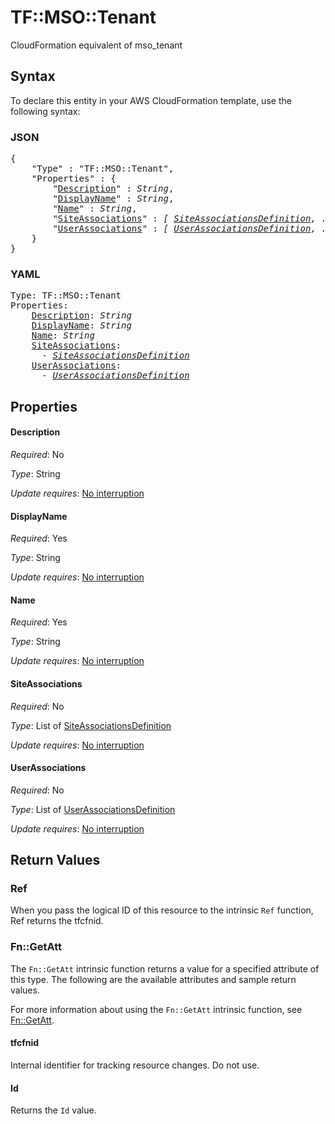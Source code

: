 # TF::MSO::Tenant

CloudFormation equivalent of mso_tenant

## Syntax

To declare this entity in your AWS CloudFormation template, use the following syntax:

### JSON

<pre>
{
    "Type" : "TF::MSO::Tenant",
    "Properties" : {
        "<a href="#description" title="Description">Description</a>" : <i>String</i>,
        "<a href="#displayname" title="DisplayName">DisplayName</a>" : <i>String</i>,
        "<a href="#name" title="Name">Name</a>" : <i>String</i>,
        "<a href="#siteassociations" title="SiteAssociations">SiteAssociations</a>" : <i>[ <a href="siteassociationsdefinition.md">SiteAssociationsDefinition</a>, ... ]</i>,
        "<a href="#userassociations" title="UserAssociations">UserAssociations</a>" : <i>[ <a href="userassociationsdefinition.md">UserAssociationsDefinition</a>, ... ]</i>
    }
}
</pre>

### YAML

<pre>
Type: TF::MSO::Tenant
Properties:
    <a href="#description" title="Description">Description</a>: <i>String</i>
    <a href="#displayname" title="DisplayName">DisplayName</a>: <i>String</i>
    <a href="#name" title="Name">Name</a>: <i>String</i>
    <a href="#siteassociations" title="SiteAssociations">SiteAssociations</a>: <i>
      - <a href="siteassociationsdefinition.md">SiteAssociationsDefinition</a></i>
    <a href="#userassociations" title="UserAssociations">UserAssociations</a>: <i>
      - <a href="userassociationsdefinition.md">UserAssociationsDefinition</a></i>
</pre>

## Properties

#### Description

_Required_: No

_Type_: String

_Update requires_: [No interruption](https://docs.aws.amazon.com/AWSCloudFormation/latest/UserGuide/using-cfn-updating-stacks-update-behaviors.html#update-no-interrupt)

#### DisplayName

_Required_: Yes

_Type_: String

_Update requires_: [No interruption](https://docs.aws.amazon.com/AWSCloudFormation/latest/UserGuide/using-cfn-updating-stacks-update-behaviors.html#update-no-interrupt)

#### Name

_Required_: Yes

_Type_: String

_Update requires_: [No interruption](https://docs.aws.amazon.com/AWSCloudFormation/latest/UserGuide/using-cfn-updating-stacks-update-behaviors.html#update-no-interrupt)

#### SiteAssociations

_Required_: No

_Type_: List of <a href="siteassociationsdefinition.md">SiteAssociationsDefinition</a>

_Update requires_: [No interruption](https://docs.aws.amazon.com/AWSCloudFormation/latest/UserGuide/using-cfn-updating-stacks-update-behaviors.html#update-no-interrupt)

#### UserAssociations

_Required_: No

_Type_: List of <a href="userassociationsdefinition.md">UserAssociationsDefinition</a>

_Update requires_: [No interruption](https://docs.aws.amazon.com/AWSCloudFormation/latest/UserGuide/using-cfn-updating-stacks-update-behaviors.html#update-no-interrupt)

## Return Values

### Ref

When you pass the logical ID of this resource to the intrinsic `Ref` function, Ref returns the tfcfnid.

### Fn::GetAtt

The `Fn::GetAtt` intrinsic function returns a value for a specified attribute of this type. The following are the available attributes and sample return values.

For more information about using the `Fn::GetAtt` intrinsic function, see [Fn::GetAtt](https://docs.aws.amazon.com/AWSCloudFormation/latest/UserGuide/intrinsic-function-reference-getatt.html).

#### tfcfnid

Internal identifier for tracking resource changes. Do not use.

#### Id

Returns the <code>Id</code> value.


